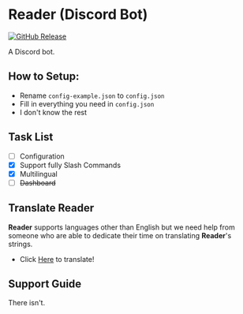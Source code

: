 # Reader (Discord Bot)

[![GitHub Release](https://img.shields.io/github/v/release/reinhello/Reader?color=%237289DA&include_prereleases)](https://github.com/reinhello/Reader/releases)

A Discord bot.

## How to Setup:

- Rename `config-example.json` to `config.json`
- Fill in everything you need in `config.json`
- I don't know the rest

## Task List

- [ ] Configuration
- [x] Support fully Slash Commands
- [x] Multilingual
- [ ] ~~Dashboard~~ 

## Translate Reader

**Reader** supports languages other than English but we need help from someone who are able to dedicate their time on translating **Reader**'s strings.

- Click [Here](https://crowdin.com/project/readerchan) to translate!

## Support Guide

There isn't. 
